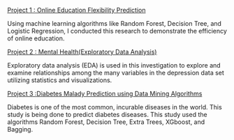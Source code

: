 
[Project 1 : Online Education Flexibility Prediction](https://github.com/AdminGirl/Online-Education-Flexibility-Level-Prediction/blob/main/Online_Education_Flexilbility_Level_Prediction.ipynb)

Using machine learning algorithms like Random Forest, Decision Tree, and Logistic Regression, I conducted this research to demonstrate the efficiency of online education.


[Project 2 : Mental Health(Exploratory Data Analysis)](https://github.com/AdminGirl/Mental-Health-Exploratory-Data-Analysis-/blob/main/Mental_Health(Exploratory_Data_Analysis).ipynb)

Exploratory data analysis (EDA) is used in this investigation to explore and examine relationships among the many variables in the depression data set utilizing statistics and visualizations.


[Project 3 :Diabetes Malady Prediction using Data Mining Algorithms](https://github.com/AdminGirl/Data-Science-Project/blob/feature/controller/diabetecs.ipynb)

Diabetes is one of the most common, incurable diseases in the world. This study is being done to predict diabetes diseases. This study used the algorithms Random Forest, Decision Tree, Extra Trees, XGboost, and Bagging.
